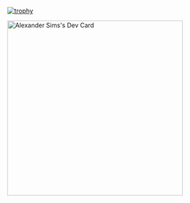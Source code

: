 [![trophy](https://github-profile-trophy.vercel.app/?username=ryo-ma&theme=onedark)](https://github.com/ryo-ma/github-profile-trophy)

<!--
**alexmk92/alexmk92** is a ✨ _special_ ✨ repository because its `README.md` (this file) appears on your GitHub profile.

Here are some ideas to get you started:

- 🔭 I’m currently working on ...
- 🌱 I’m currently learning ...
- 👯 I’m looking to collaborate on ...
- 🤔 I’m looking for help with ...
- 💬 Ask me about ...
- 📫 How to reach me: ...
- 😄 Pronouns: ...
- ⚡ Fun fact: ...
-->
<div style="width: 100%">
<a style="margin: 0 auto;" href="https://app.daily.dev/alexmk92"><img src="https://api.daily.dev/devcards/adc159964f6047fd85aac25831b7963a.png?r=mhe" width="400" alt="Alexander Sims's Dev Card"/></a>
</div>
